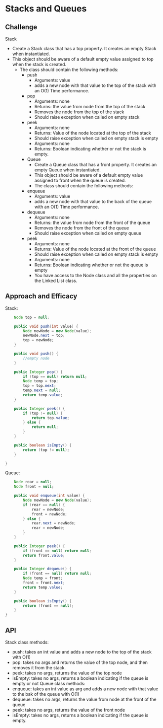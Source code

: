 # Stacks and Queues

## Challenge
Stack
- Create a Stack class that has a top property. It creates an empty Stack when instantiated.
- This object should be aware of a default empty value assigned to top when the stack is created.
  - The class should contain the following methods:
    - push
      - Arguments: value
      - adds a new node with that value to the top of the stack with an O(1) Time performance.
    - pop
      - Arguments: none
      - Returns: the value from node from the top of the stack
      - Removes the node from the top of the stack
      - Should raise exception when called on empty stack
    - peek
      - Arguments: none
      - Returns: Value of the node located at the top of the stack
      - Should raise exception when called on empty stack
        is empty
      - Arguments: none
      - Returns: Boolean indicating whether or not the stack is empty.
    - Queue
      - Create a Queue class that has a front property. It creates an empty Queue when instantiated.
      - This object should be aware of a default empty value assigned to front when the queue is created.
      - The class should contain the following methods:
    - enqueue
      - Arguments: value
      - adds a new node with that value to the back of the queue with an O(1) Time performance.
    - dequeue
      - Arguments: none
      - Returns: the value from node from the front of the queue
      - Removes the node from the front of the queue
      - Should raise exception when called on empty queue
    - peek
      - Arguments: none
      - Returns: Value of the node located at the front of the queue
      - Should raise exception when called on empty stack
        is empty
      - Arguments: none
      - Returns: Boolean indicating whether or not the queue is empty
      - You have access to the Node class and all the properties on the Linked List class.

## Approach and Efficacy
Stack:
```java public class Stack {
    Node top = null;

    public void push(int value) {
        Node newNode = new Node(value);
        newNode.next = top;
        top = newNode;
    }

    public void push() {
        //empty node
    }

    public Integer pop() {
        if (top == null) return null;
        Node temp = top;
        top = top.next;
        temp.next = null;
        return temp.value;
    }

    public Integer peek() {
        if (top != null) {
            return top.value;
        } else {
            return null;
        }
    }

    public boolean isEmpty() {
        return (top != null);
    }

}
```

Queue: 
```java public class Queue {
    Node rear = null;
    Node front = null;

    public void enqueue(int value) {
        Node newNode = new Node(value);
        if (rear == null) {
            rear = newNode;
            front = newNode;
        } else {
            rear.next = newNode;
            rear = newNode;
        }
    }

    public Integer peek() {
        if (front == null) return null;
        return front.value;
    }

    public Integer dequeue() {
        if (front == null) return null;
        Node temp = front;
        front = front.next;
        return temp.value;
    }

    public boolean isEmpty() {
        return (front == null);
    }
}
```

## API
Stack class methods:
- push: takes an int value and adds a new node to the top of the stack with O(1)
- pop: takes no args and returns the value of the top node, and then removes it from the stack.
- peek: takes no args, returns the value of the top node
- isEmpty: takes no args, returns a boolean indicating if the queue is empty or not
Queue class methods:
- enqueue: takes an int value as arg and adds a new node with that value to the bak of the queue with O(1)
- dequeue: takes no args, returns the value from node at the front of the queue
- peek: takes no args, returns the value of the front node
- isEmpty: takes no args, returns a boolean indicating if the queue is empty.